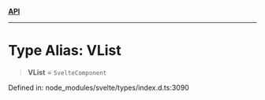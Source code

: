 [**API**](../../API.md)

***

# Type Alias: VList

> **VList** = `SvelteComponent`

Defined in: node\_modules/svelte/types/index.d.ts:3090
